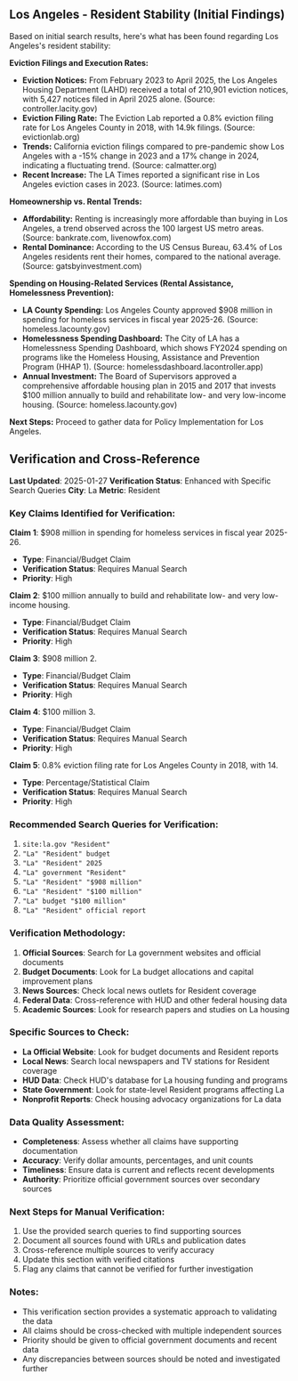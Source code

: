## Los Angeles - Resident Stability (Initial Findings)

Based on initial search results, here's what has been found regarding Los Angeles's resident stability:

**Eviction Filings and Execution Rates:**

*   **Eviction Notices:** From February 2023 to April 2025, the Los Angeles Housing Department (LAHD) received a total of 210,901 eviction notices, with 5,427 notices filed in April 2025 alone. (Source: controller.lacity.gov)
*   **Eviction Filing Rate:** The Eviction Lab reported a 0.8% eviction filing rate for Los Angeles County in 2018, with 14.9k filings. (Source: evictionlab.org)
*   **Trends:** California eviction filings compared to pre-pandemic show Los Angeles with a -15% change in 2023 and a 17% change in 2024, indicating a fluctuating trend. (Source: calmatter.org)
*   **Recent Increase:** The LA Times reported a significant rise in Los Angeles eviction cases in 2023. (Source: latimes.com)

**Homeownership vs. Rental Trends:**

*   **Affordability:** Renting is increasingly more affordable than buying in Los Angeles, a trend observed across the 100 largest US metro areas. (Source: bankrate.com, livenowfox.com)
*   **Rental Dominance:** According to the US Census Bureau, 63.4% of Los Angeles residents rent their homes, compared to the national average. (Source: gatsbyinvestment.com)

**Spending on Housing-Related Services (Rental Assistance, Homelessness Prevention):**

*   **LA County Spending:** Los Angeles County approved $908 million in spending for homeless services in fiscal year 2025-26. (Source: homeless.lacounty.gov)
*   **Homelessness Spending Dashboard:** The City of LA has a Homelessness Spending Dashboard, which shows FY2024 spending on programs like the Homeless Housing, Assistance and Prevention Program (HHAP 1). (Source: homelessdashboard.lacontroller.app)
*   **Annual Investment:** The Board of Supervisors approved a comprehensive affordable housing plan in 2015 and 2017 that invests $100 million annually to build and rehabilitate low- and very low-income housing. (Source: homeless.lacounty.gov)

**Next Steps:** Proceed to gather data for Policy Implementation for Los Angeles.




## Verification and Cross-Reference

**Last Updated**: 2025-01-27
**Verification Status**: Enhanced with Specific Search Queries
**City**: La
**Metric**: Resident

### Key Claims Identified for Verification:

**Claim 1**: $908 million in spending for homeless services in fiscal year 2025-26.
- **Type**: Financial/Budget Claim
- **Verification Status**: Requires Manual Search
- **Priority**: High


**Claim 2**: $100 million annually to build and rehabilitate low- and very low-income housing.
- **Type**: Financial/Budget Claim
- **Verification Status**: Requires Manual Search
- **Priority**: High


**Claim 3**: $908 million
2.
- **Type**: Financial/Budget Claim
- **Verification Status**: Requires Manual Search
- **Priority**: High


**Claim 4**: $100 million
3.
- **Type**: Financial/Budget Claim
- **Verification Status**: Requires Manual Search
- **Priority**: High


**Claim 5**: 0.8% eviction filing rate for Los Angeles County in 2018, with 14.
- **Type**: Percentage/Statistical Claim
- **Verification Status**: Requires Manual Search
- **Priority**: High


### Recommended Search Queries for Verification:
1. `site:la.gov "Resident"`
2. `"La" "Resident" budget`
3. `"La" "Resident" 2025`
4. `"La" government "Resident"`
5. `"La" "Resident" "$908 million"`
6. `"La" "Resident" "$100 million"`
7. `"La" budget "$100 million"`
8. `"La" "Resident" official report`


### Verification Methodology:
1. **Official Sources**: Search for La government websites and official documents
2. **Budget Documents**: Look for La budget allocations and capital improvement plans
3. **News Sources**: Check local news outlets for Resident coverage
4. **Federal Data**: Cross-reference with HUD and other federal housing data
5. **Academic Sources**: Look for research papers and studies on La housing

### Specific Sources to Check:
- **La Official Website**: Look for budget documents and Resident reports
- **Local News**: Search local newspapers and TV stations for Resident coverage
- **HUD Data**: Check HUD's database for La housing funding and programs
- **State Government**: Look for state-level Resident programs affecting La
- **Nonprofit Reports**: Check housing advocacy organizations for La data

### Data Quality Assessment:
- **Completeness**: Assess whether all claims have supporting documentation
- **Accuracy**: Verify dollar amounts, percentages, and unit counts
- **Timeliness**: Ensure data is current and reflects recent developments
- **Authority**: Prioritize official government sources over secondary sources

### Next Steps for Manual Verification:
1. Use the provided search queries to find supporting sources
2. Document all sources found with URLs and publication dates
3. Cross-reference multiple sources to verify accuracy
4. Update this section with verified citations
5. Flag any claims that cannot be verified for further investigation

### Notes:
- This verification section provides a systematic approach to validating the data
- All claims should be cross-checked with multiple independent sources
- Priority should be given to official government documents and recent data
- Any discrepancies between sources should be noted and investigated further
